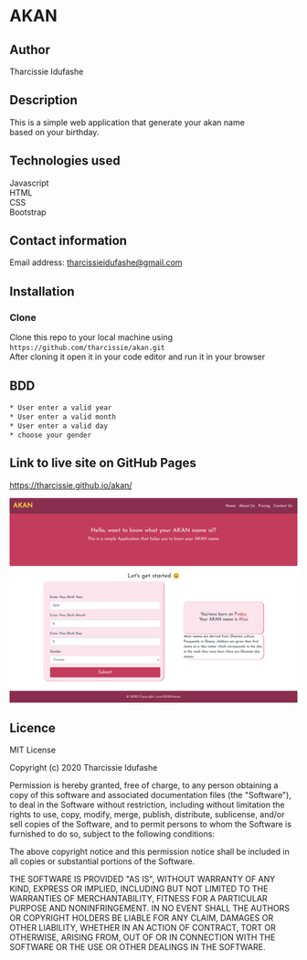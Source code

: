 # AKAN
## Author
   Tharcissie Idufashe
## Description
   This is a simple web application that generate your akan name <br>
   based on your birthday.
## Technologies used
   Javascript <br>
   HTML <br>
   CSS <br>
   Bootstrap <br>
   
 ## Contact information
   Email address: tharcissieidufashe@gmail.com
   
 ## Installation
 ### Clone
 Clone this repo to your local machine using <br>
 `https://github.com/tharcissie/akan.git` <br>
 After cloning it open it in your code editor and run it in your browser
 
 ## BDD
    * User enter a valid year
    * User enter a valid month
    * User enter a valid day
    * choose your gender
 
 ## Link to live site on GitHub Pages
 https://tharcissie.github.io/akan/

 <img src='image/akan.png'> 

 ## Licence
 MIT License

Copyright (c) 2020 Tharcissie Idufashe

Permission is hereby granted, free of charge, to any person obtaining a copy
of this software and associated documentation files (the "Software"), to deal
in the Software without restriction, including without limitation the rights
to use, copy, modify, merge, publish, distribute, sublicense, and/or sell
copies of the Software, and to permit persons to whom the Software is
furnished to do so, subject to the following conditions:

The above copyright notice and this permission notice shall be included in all
copies or substantial portions of the Software.

THE SOFTWARE IS PROVIDED "AS IS", WITHOUT WARRANTY OF ANY KIND, EXPRESS OR
IMPLIED, INCLUDING BUT NOT LIMITED TO THE WARRANTIES OF MERCHANTABILITY,
FITNESS FOR A PARTICULAR PURPOSE AND NONINFRINGEMENT. IN NO EVENT SHALL THE
AUTHORS OR COPYRIGHT HOLDERS BE LIABLE FOR ANY CLAIM, DAMAGES OR OTHER
LIABILITY, WHETHER IN AN ACTION OF CONTRACT, TORT OR OTHERWISE, ARISING FROM,
OUT OF OR IN CONNECTION WITH THE SOFTWARE OR THE USE OR OTHER DEALINGS IN THE
SOFTWARE.
